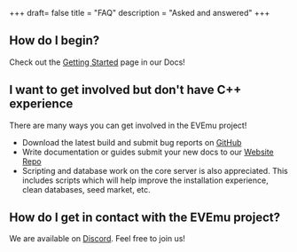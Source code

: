 +++
draft= false
title = "FAQ"
description = "Asked and answered"
+++

## How do I begin?

Check out the [Getting Started](/docs/getting_started) page in our Docs!

## I want to get involved but don't have C++ experience

There are many ways you can get involved in the EVEmu project!

* Download the latest build and submit bug reports on [GitHub](https://github.com/evemuproject/evemu_server/issues)
* Write documentation or guides submit your new docs to our [Website Repo](https://github.com/jdhirst/evemu_web/pulls)
* Scripting and database work on the core server is also appreciated. This includes scripts which will help improve the installation experience, clean databases, seed market, etc.

## How do I get in contact with the EVEmu project?

We are available on [Discord](https://discord.gg/fTfAREYxbz). Feel free to join us!